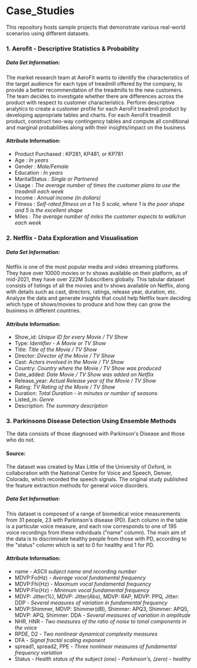# Case_Studies
This repository hosts sample projects that demonstrate various real-world scenarios using different datasets.

### 1. Aerofit - Descriptive Statistics & Probability
##### Data Set Information:
The market research team at AeroFit wants to identify the characteristics of the target audience for each type of treadmill offered by the company, to provide a better recommendation of the treadmills to the new customers. The team decides to investigate whether there are differences across the product with respect to customer characteristics.
Perform descriptive analytics to create a customer profile for each AeroFit treadmill product by developing appropriate tables and charts.
For each AeroFit treadmill product, construct two-way contingency tables and compute all conditional and marginal probabilities along with their insights/impact on the business
#### Attribute Information:
- Product Purchased : KP281, KP481, or KP781
- Age : _In years_
- Gender : _Male/Female_
- Education : _In years_
- MaritalStatus : _Single or Partnered_
- Usage : _The average number of times the customer plans to use the treadmill each week_
- Income : _Annual income (in dollars)_
- Fitness : _Self-rated fitness on a 1 to 5 scale, where 1 is the poor shape and 5 is the excellent shape_
- Miles : _The average number of miles the customer expects to walk/run each week_

### 2. Netflix - Data Exploration and Visualisation
##### Data Set Information:
Netflix is one of the most popular media and video streaming platforms. They have over 10000 movies or tv shows available on their platform, as of mid-2021, they have over 222M Subscribers globally. This tabular dataset consists of listings of all the movies and tv shows available on Netflix, along with details such as cast, directors, ratings, release year, duration, etc.
Analyze the data and generate insights that could help Netflix team deciding which type of shows/movies to produce and how they can grow the business in different countries.
#### Attribute Information:
- Show_id: _Unique ID for every Movie / TV Show_
- Type: _Identifier - A Movie or TV Show_
- Title: _Title of the Movie / TV Show_
- Director: _Director of the Movie / TV Show_
- Cast: _Actors involved in the Movie / TV Show_
- Country: _Country where the Movie / TV Show was produced_
- Date_added: _Date Movie / TV Show was added on Netflix_
- Release_year: _Actual Release year of the Movie / TV Show_
- Rating: _TV Rating of the Movie / TV Show_
- Duration: _Total Duration - in minutes or number of seasons_
- Listed_in: _Genre_
- Description: _The summary description_

### 3. Parkinsons Disease Detection Using Ensemble Methods
The data consists of those diagnosed with Parkinson's Disease and those who do not.
#### Source:
The dataset was created by Max Little of the University of Oxford, in collaboration with the National Centre for Voice and Speech, Denver, Colorado, which recorded the speech signals. The original study published the feature extraction methods for general voice disorders.
##### Data Set Information:
This dataset is composed of a range of biomedical voice measurements from 31 people, 23 with Parkinson's disease (PD). Each column in the table is a particular voice measure, and each row corresponds to one of 195 voice recordings from these individuals ("name" column). The main aim of the data is to discriminate healthy people from those with PD, according to the "status" column which is set to 0 for healthy and 1 for PD.
#### Attribute Information:
- name - _ASCII subject name and recording number_
- MDVP:Fo(Hz) - _Average vocal fundamental frequency_
- MDVP:Fhi(Hz) - _Maximum vocal fundamental frequency_
- MDVP:Flo(Hz) - _Minimum vocal fundamental frequency_
- MDVP: Jitter(%), MDVP: Jitter(Abs), MDVP: RAP, MDVP: PPQ, Jitter: DDP - _Several measures of variation in fundamental frequency_
- MDVP:Shimmer, MDVP: Shimmer(dB), Shimmer: APQ3, Shimmer: APQ5, MDVP: APQ, Shimmer: DDA - _Several measures of variation in amplitude_
- NHR, HNR - _Two measures of the ratio of noise to tonal components in the voice_
- RPDE, D2 - _Two nonlinear dynamical complexity measures_
- DFA - _Signal fractal scaling exponent_
- spread1, spread2, PPE - _Three nonlinear measures of fundamental frequency variation_
- Status - _Health status of the subject (one) - Parkinson's, (zero) - healthy_

